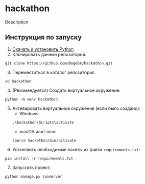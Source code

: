 # hackathon

Description

## Инструкция по запуску
1. [Скачать и установить Python](https://www.python.org/downloads/)
2. Клонировать данный репозиторий:
```
git clone https://github.com/DogeOk/hackathon.git
```
3. Переместиться в каталог репозитория:
```
cd hackathon
```
4. (Рекомендуется) Создать виртуальное окружение:
```
python -m venv hackathon
```
5. Активировать виртуальное окружение (если было создано):
   - Windows:
   ```
   .\hackathon\Scripts\activate
   ```
   - macOS или Linux:
   ```
   source hackathon/bin/activate
   ```
6. Установить необходимые пакеты из файла `requirements.txt`:
```
pip install -r requirements.txt
```
7. Запустить проект:
```
python manage.py runserver
```